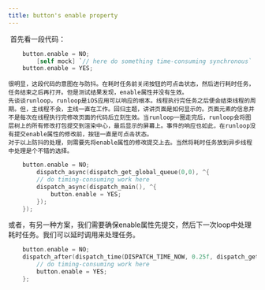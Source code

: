 ```yaml
---
title: button's enable property
---
```


​	首先看一段代码：

```objective-c
	button.enable = NO;
		[self mock] `// here do something time-consuming synchronous`
	button.enable = YES;
```

	很明显，这段代码的意图在与防抖。在耗时任务前关闭按钮的可点击状态，然后进行耗时任务，任务结束之后再打开。但是测试结果发现，enable属性并没有生效。
	先谈谈runloop，runloop是iOS应用可以响应的根本。线程执行完任务之后便会结束线程的周期。但，主线程不会，主线一直在工作。回归主题，讲讲页面是如何显示的。页面元素的信息并不是每次在线程执行完修改页面的代码后立刻生效。当runloop一圈走完后，runloop会将图层树上的所有修改打包提交到渲染中心，最后显示的屏幕上。事件的响应也如此，在runloop没有提交enable属性的修改前，按钮一直是可点击状态。
	对于以上防抖的处理，则需要先将enable属性的修改提交上去。当然将耗时任务放到异步线程中处理是个不错的选择。
```objective-c
	button.enable = NO;
	    dispatch_async(dispatch_get_global_queue(0,0), ^{
        // do timing-consuming work here
        dispatch_async(dispatch_main(), ^{
        	button.enable = YES;
    	});
    });
```

​	或者，有另一种方案，我们需要确保enable属性先提交，然后下一次loop中处理耗时任务。我们可以延时调用来处理任务。

```objective-c
	button.enable = NO;
	dispatch_after(dispatch_time(DISPATCH_TIME_NOW, 0.25f, dispatch_get_main_queue(), ^{
		// do timing-consuming work here
		button.enable = YES;
	};
```

